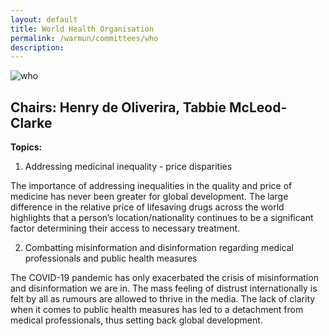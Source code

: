 ```yaml
---
layout: default
title: World Health Organisation
permalink: /warmun/committees/who
description:
---
```

![who](https://user-images.githubusercontent.com/55463665/138574210-5c08d2ad-7f04-48cd-b2fb-6ded24d1b04c.jpg)
## Chairs: Henry de Oliverira, Tabbie McLeod-Clarke
<b>Topics:</b>
  1. Addressing medicinal inequality - price disparities

The importance of addressing inequalities in the quality and price of medicine has never been greater for global development. The large difference in the relative price of lifesaving drugs across the world highlights that a person’s location/nationality continues to be a significant factor determining their access to necessary treatment.

2. Combatting misinformation and disinformation regarding medical professionals and public health measures

The COVID-19 pandemic has only exacerbated the crisis of misinformation and disinformation we are in. The mass feeling of distrust internationally is felt by all as rumours are allowed to thrive in the media. The lack of clarity when it comes to public health measures has led to a detachment from medical professionals, thus setting back global development.

